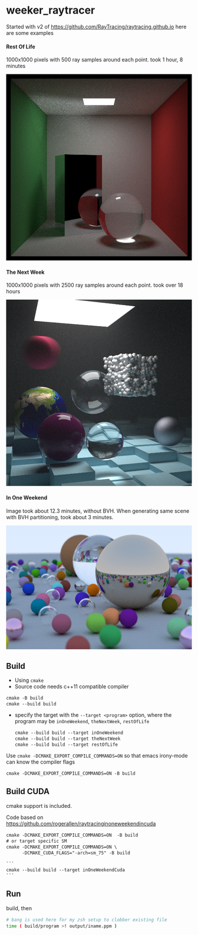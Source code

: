 weeker_raytracer
================

Started with v2 of https://github.com/RayTracing/raytracing.github.io here are some examples

#### Rest Of Life

1000x1000 pixels with 500 ray samples around each point. took 1 hour, 8 minutes

![final image](img/ROL-ch13dSH.png)

#### The Next Week

1000x1000 pixels with 2500 ray samples around each point. took over 18 hours

![final image 2](img/TNW-ch10hSH.png)

#### In One Weekend

Image took about 12.3 minutes, without BVH. When generating same scene with BVH partitioning, took about 3 minutes.

![final image](img/IOW-ch13f.png)

Build
-----

-	Using `cmake`
-	Source code needs c++11 compatible compiler

```shell
cmake -B build
cmake --build build
```

-	specify the target with the `--target <program>` option, where the program may be `inOneWeekend`, `theNextWeek`, `restOfLife`

	```
	cmake --build build --target inOneWeekend
	cmake --build build --target theNextWeek
	cmake --build build --target restOfLife
	```

Use `cmake -DCMAKE_EXPORT_COMPILE_COMMANDS=ON` so that emacs irony-mode can know the compiler flags

```
cmake -DCMAKE_EXPORT_COMPILE_COMMANDS=ON -B build
```

## Build CUDA

cmake support is included.

Code based on https://github.com/rogerallen/raytracinginoneweekendincuda

```
cmake -DCMAKE_EXPORT_COMPILE_COMMANDS=ON  -B build
# or target specific SM
cmake -DCMAKE_EXPORT_COMPILE_COMMANDS=ON \
      -DCMAKE_CUDA_FLAGS="-arch=sm_75" -B build
```

	```
	cmake --build build --target inOneWeekendCuda
	```


Run
---

build, then

```bash
# bang is used here for my zsh setup to clobber existing file
time ( build/program >! output/iname.ppm )
```
